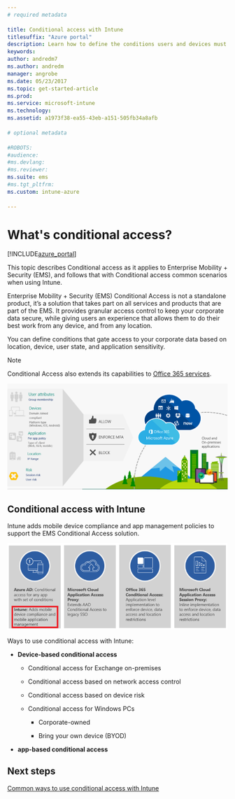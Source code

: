 ```yaml
---
# required metadata

title: Conditional access with Intune
titlesuffix: "Azure portal"
description: Learn how to define the conditions users and devices must meet to access company resources in Microsoft Intune."
keywords:
author: andredm7
ms.author: andredm
manager: angrobe
ms.date: 05/23/2017
ms.topic: get-started-article
ms.prod:
ms.service: microsoft-intune
ms.technology:
ms.assetid: a1973f38-ea55-43eb-a151-505fb34a8afb

# optional metadata

#ROBOTS:
#audience:
#ms.devlang:
#ms.reviewer:
ms.suite: ems
#ms.tgt_pltfrm:
ms.custom: intune-azure

---
```


# What's conditional access?

[!INCLUDE[azure_portal](./includes/azure_portal.md)]

This topic describes Conditional access as it applies to Enterprise Mobility + Security (EMS), and follows that with Conditional access common scenarios when using Intune.

Enterprise Mobility + Security (EMS) Conditional Access is not a standalone product, it’s a solution that takes part on all services and products that are part of the EMS. It provides granular access control to keep your corporate data secure, while giving users an experience that allows them to do their best work from any device, and from any location.

You can define conditions that gate access to your corporate data based on location, device, user state, and application sensitivity.

> [!NOTE] 
> Conditional Access also extends its capabilities to [Office 365 services](https://blogs.technet.microsoft.com/wbaer/2017/02/17/conditional-access-policies-with-sharepoint-online-and-onedrive-for-business/).

![Conditional access architectural diagram](./media/ca-diagram-1.png)

## Conditional access with Intune

Intune adds mobile device compliance and app management policies to support the EMS Conditional Access solution.

![Intune and conditional access when using EMS](./media/intune-with-ca-1.png)

Ways to use conditional access with Intune:

-   **Device-based conditional access**

    -   Conditional access for Exchange on-premises

    -   Conditional access based on network access control

    -   Conditional access based on device risk

    -   Conditional access for Windows PCs

        -   Corporate-owned

        -   Bring your own device (BYOD)

-   **app-based conditional access**

## Next steps

[Common ways to use conditional access with Intune](conditional-access-intune-common-ways-use.md)